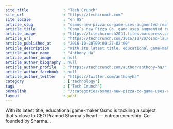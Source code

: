 ```yaml
---
site_title               : "Tech Crunch"
site_url                 : "https://techcrunch.com"
site_locale              : "en_US"
article_slug             : "osmos-new-pizza-co-game-uses-augmented-reality-to-teach-kids-about-running-a-business"
article_title            : "Osmo’s new Pizza Co. game uses augmented reality to teach kids about running a business"
article_image            : "https://tctechcrunch2011.files.wordpress.com/2016/10/pizza-co.jpg?w=764&h=400&crop=1"
article_url              : "https://techcrunch.com/2016/10/20/osmo-launches-pizza-co/"
article_published_at     : "2016-10-20T09:00:27-02:00"
article_description      : "With its latest title, educational game-maker Osmo is tackling a subject that's close to CEO Pramod Sharma's heart — entrepreneurship. Co-founded by Sharma..."
article_author_name      : "Anthony Ha"
article_author_image     : null
article_author_biography : null
article_author_profile   : "https://techcrunch.com/author/anthony-ha/"
article_author_facebook  : null
article_author_twitter   : "https://twitter.com/anthonyha"
category                 : ['technology']
tags                     : ['Tech Crunch']
permalink                : "/:categories/osmos-new-pizza-co-game-uses-augmented-reality-to-teach-kids-about-running-a-business/"
layout                   : post
---
```


With its latest title, educational game-maker Osmo is tackling a subject that's close to CEO Pramod Sharma's heart — entrepreneurship. Co-founded by Sharma...
